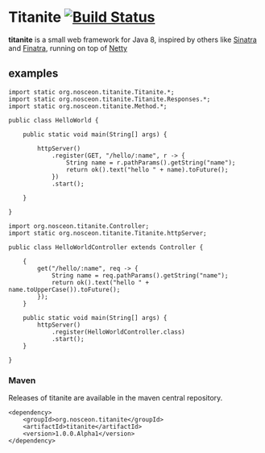 # Titanite [![Build Status](https://drone.io/github.com/nosceon/titanite/status.png)](https://drone.io/github.com/nosceon/titanite/latest)

__titanite__ is a small web framework for Java 8, inspired by others like [Sinatra](http://www.sinatrarb.com/) and [Finatra](http://finatra.info/), running on top of [Netty](http://netty.io/)

## examples

```
import static org.nosceon.titanite.Titanite.*;
import static org.nosceon.titanite.Titanite.Responses.*;
import static org.nosceon.titanite.Method.*;

public class HelloWorld {

    public static void main(String[] args) {

        httpServer()
            .register(GET, "/hello/:name", r -> {
                String name = r.pathParams().getString("name");
                return ok().text("hello " + name).toFuture();
            })
            .start();

    }

}
```
```
import org.nosceon.titanite.Controller;
import static org.nosceon.titanite.Titanite.httpServer;

public class HelloWorldController extends Controller {

    {
        get("/hello/:name", req -> {
            String name = req.pathParams().getString("name");
            return ok().text("hello " + name.toUpperCase()).toFuture();
        });
    }

    public static void main(String[] args) {
        httpServer()
            .register(HelloWorldController.class)
            .start();
    }

}
```

### Maven
Releases of titanite are available in the maven central repository.
```
<dependency>
    <groupId>org.nosceon.titanite</groupId>
    <artifactId>titanite</artifactId>
    <version>1.0.0.Alpha1</version>
</dependency>
```
